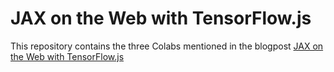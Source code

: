 # JAX on the Web with TensorFlow.js

This repository contains the three Colabs mentioned in the blogpost
[JAX on the Web with TensorFlow.js](https://blog.tensorflow.org/2022/08/JAX-on-the-Web-with-TensorFlow.js.html)
